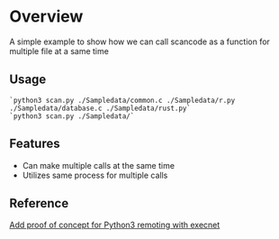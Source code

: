 # Overview
A simple example to show how we can call scancode as a function for multiple file at a same time

## Usage
    `python3 scan.py ./Sampledata/common.c ./Sampledata/r.py ./Sampledata/database.c ./Sampledata/rust.py`
    `python3 scan.py ./Sampledata/`

## Features
- Can make multiple calls at the same time
- Utilizes same process for multiple calls

## Reference

[Add proof of concept for Python3 remoting with execnet](https://github.com/nexB/scancode-toolkit/commit/8afa686fb71b9540029234e5a40c0572c4457c28)
